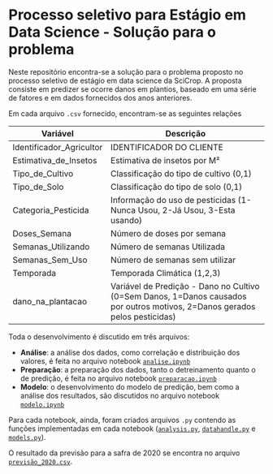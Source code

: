 
# Processo seletivo para Estágio em Data Science - Solução para o problema

Neste repositório encontra-se a solução para o problema proposto no processo seletivo de estágio em data science da SciCrop. A proposta consiste em predizer se ocorre danos em plantios, baseado em uma série de fatores e em dados fornecidos dos anos anteriores.

Em cada arquivo `.csv` fornecido, encontram-se as seguintes relações

| Variável                 | Descrição                                                    |
| ------------------------ | ------------------------------------------------------------ |
| Identificador_Agricultor | IDENTIFICADOR DO CLIENTE                                     |
| Estimativa_de_Insetos    | Estimativa de insetos por M²                                 |
| Tipo_de_Cultivo          | Classificação do tipo de cultivo (0,1)                       |
| Tipo_de_Solo             | Classificação do tipo de solo (0,1)                          |
| Categoria_Pesticida      | Informação do uso de pesticidas (1- Nunca Usou, 2-Já Usou, 3-Esta usando) |
| Doses_Semana             | Número de doses por semana                                   |
| Semanas_Utilizando       | Número de semanas Utilizada                                  |
| Semanas_Sem_Uso          | Número de semanas sem utilizar                               |
| Temporada                | Temporada Climática (1,2,3)                                  |
| dano_na_plantacao        | Variável de Predição - Dano no Cultivo (0=Sem Danos, 1=Danos causados por outros motivos, 2=Danos gerados pelos pesticidas) |

Toda o desenvolvimento é discutido em três arquivos:
- **Análise**: a análise dos dados, como correlação e distribuição dos valores, é feita no arquivo notebook [`analise.ipynb`](analise.ipynb)
- **Preparação**: a preparação dos dados, tanto o detreinamento quanto o de predição, é feita no arquivo notebook [`preparacao.ipynb`](preparacao.ipynb)
- **Modelo**: o desenvolvimento do modelo de predição, bem como a análise dos resultados, são discutidos no arquivo notebook [`modelo.ipynb`](modelo.ipynb)

Para cada notebook, ainda, foram criados arquivos `.py` contendo as funções implementadas em cada notebook ([`analysis.py`](`analysis.py`), [`datahandle.py`](`datahandle.py`) e [`models.py`](`models.py`)). 

O resultado da previsão para a safra de 2020 se encontra no arquivo [`previsão_2020.csv`](previsão_2020.csv).